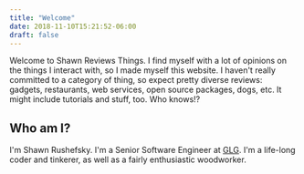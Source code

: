 ```yaml
---
title: "Welcome"
date: 2018-11-10T15:21:52-06:00
draft: false
---
```


Welcome to Shawn Reviews Things. I find myself with a lot of opinions on the things I interact with, so I made myself this website. I haven't really committed to a category of thing, so expect pretty diverse reviews: gadgets, restaurants, web services, open source packages, dogs, etc. It might include tutorials and stuff, too. Who knows!?

## Who am I?

I'm Shawn Rushefsky. I'm a Senior Software Engineer at [GLG](https://glg.it/). I'm a life-long coder and tinkerer, as well as a fairly enthusiastic woodworker.